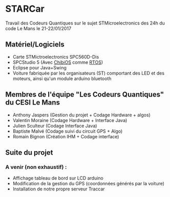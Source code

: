# STARCar
Travail des Codeurs Quantiques sur le sujet STMicroelectronics des 24h du code Le Mans le 21-22/01/2017

## Matériel/Logiciels

- Carte STMictroelectronics SPC560D-Dis
- SPCStudio 5 (Avec [ChibiOS](http://chibios.org/dokuwiki/doku.php) comme [RTOS](https://fr.wikipedia.org/wiki/Syst%C3%A8me_d'exploitation_temps_r%C3%A9el))
- Eclipse pour Java+Swing
- Voiture fabriquée par les organisateurs (ST) comportant des LED et des moteurs, ainsi qu'un module arduino bluetooth

## Membres de l'équipe "Les Codeurs Quantiques" du CESI Le Mans

- Anthony Jaspers (Gestion du projet + Codage Hardware + algos)
- Valentin Moraine (Codage Hardware + Interface Java)
- Julien Sculteur (Codage Interface Java)
- Baptiste Malvé (Codage suivi du circuit GPS + Algo)
- Romain Bignon (Création IHM + Codage interface)

## Suite du projet

### A venir (non exhaustif) :
- Affichage tableau de bord sur LCD arduino
- Modification de la gestion du GPS (coordonnées générés par la voiture)
- Installation de notre propre serveur Traccar
